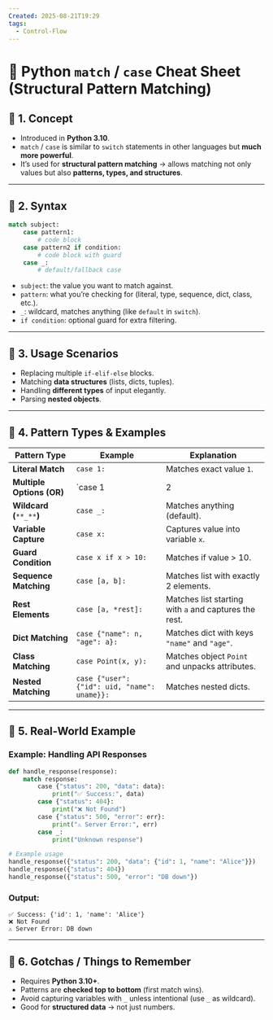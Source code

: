 ```yaml
---
Created: 2025-08-21T19:29
tags:
  - Control-Flow
---
```

# 🐍 Python `match` / `case` Cheat Sheet (Structural Pattern Matching)

## 🔹 1. Concept

- Introduced in **Python 3.10**.
- `match` / `case` is similar to `switch` statements in other languages but **much more powerful**.
- It’s used for **structural pattern matching** → allows matching not only values but also **patterns, types, and structures**.

---

## 🔹 2. Syntax

```Python
match subject:
    case pattern1:
        # code block
    case pattern2 if condition:
        # code block with guard
    case _:
        # default/fallback case
```

- `subject`: the value you want to match against.
- `pattern`: what you’re checking for (literal, type, sequence, dict, class, etc.).
- `_`: wildcard, matches anything (like `default` in `switch`).
- `if condition`: optional guard for extra filtering.

---

## 🔹 3. Usage Scenarios

- Replacing multiple `if-elif-else` blocks.
- Matching **data structures** (lists, dicts, tuples).
- Handling **different types** of input elegantly.
- Parsing **nested objects**.

---

## 🔹 4. Pattern Types & Examples

|**Pattern Type**|**Example**|**Explanation**|
|---|---|---|
|**Literal Match**|`case 1:`|Matches exact value `1`.|
|**Multiple Options (OR)**|`case 1|2|
|**Wildcard (**`**_**`**)**|`case _:`|Matches anything (default).|
|**Variable Capture**|`case x:`|Captures value into variable `x`.|
|**Guard Condition**|`case x if x > 10:`|Matches if value > 10.|
|**Sequence Matching**|`case [a, b]:`|Matches list with exactly 2 elements.|
|**Rest Elements**|`case [a, *rest]:`|Matches list starting with `a` and captures the rest.|
|**Dict Matching**|`case {"name": n, "age": a}:`|Matches dict with keys `"name"` and `"age"`.|
|**Class Matching**|`case Point(x, y):`|Matches object `Point` and unpacks attributes.|
|**Nested Matching**|`case {"user": {"id": uid, "name": uname}}:`|Matches nested dicts.|

---

## 🔹 5. Real-World Example

### Example: Handling API Responses

```Python
def handle_response(response):
    match response:
        case {"status": 200, "data": data}:
            print("✅ Success:", data)
        case {"status": 404}:
            print("❌ Not Found")
        case {"status": 500, "error": err}:
            print("⚠️ Server Error:", err)
        case _:
            print("Unknown response")

# Example usage
handle_response({"status": 200, "data": {"id": 1, "name": "Alice"}})
handle_response({"status": 404})
handle_response({"status": 500, "error": "DB down"})
```

### Output:

```Plain
✅ Success: {'id': 1, 'name': 'Alice'}
❌ Not Found
⚠️ Server Error: DB down
```

---

## 🔹 6. Gotchas / Things to Remember

- Requires **Python 3.10+**.
- Patterns are **checked top to bottom** (first match wins).
- Avoid capturing variables with `_` unless intentional (use `_` as wildcard).
- Good for **structured data** → not just numbers.